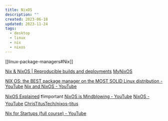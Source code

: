 ```yaml
---
title: NixOS
description: ""
created: 2023-06-18
updated: 2023-11-24
tags:
  - desktop
  - linux
  - nix
  - nixos
---
```


[[linux-package-managers#Nix]]

[Nix & NixOS | Reproducible builds and deployments](https://nixos.org/)
[MyNixOS](https://mynixos.com/)

[NIX OS: the BEST package manager on the MOST SOLID Linux distribution - YouTube](https://www.youtube.com/watch?v=DMQWirkx5EY)
[Nix and NixOS - YouTube](https://www.youtube.com/playlist?list=PLp343iRHegm50DaIBBYdc22nS1eMn8vGN)

[NixOS Explained](https://christitus.com/nixos-explained/) ❗!important
[NixOS is Mindblowing - YouTube](https://www.youtube.com/watch?v=fuWPuJZ9NcU)
[NixOS - YouTube](https://www.youtube.com/playlist?list=PLgVG4PNqM5SbjFzePr_YZJKafNf_ngbq3)
[ChrisTitusTech/nixos-titus](https://github.com/ChrisTitusTech/nixos-titus)

[Nix for Startups (full course) - YouTube](https://www.youtube.com/watch?v=WJZgzwB3ziE)
